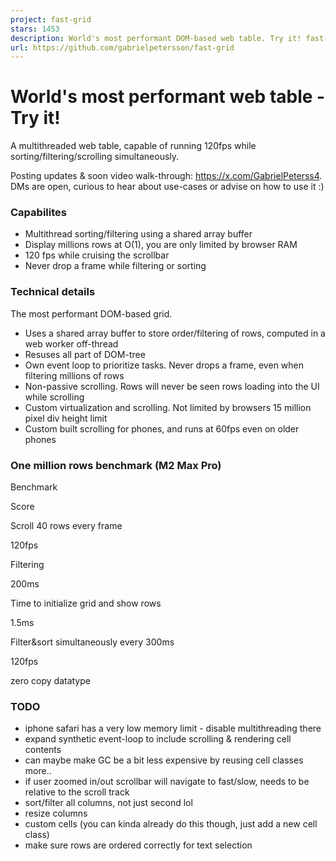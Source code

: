 ```yaml
---
project: fast-grid
stars: 1453
description: World's most performant DOM-based web table. Try it! fast-grid.vercel.app/
url: https://github.com/gabrielpetersson/fast-grid
---
```


World's most performant web table - Try it!
===========================================

A multithreaded web table, capable of running 120fps while sorting/filtering/scrolling simultaneously.

Posting updates & soon video walk-through: https://x.com/GabrielPeterss4. DMs are open, curious to hear about use-cases or advise on how to use it :)

### Capabilites

-   Multithread sorting/filtering using a shared array buffer
-   Display millions rows at O(1), you are only limited by browser RAM
-   120 fps while cruising the scrollbar
-   Never drop a frame while filtering or sorting

### Technical details

The most performant DOM-based grid.

-   Uses a shared array buffer to store order/filtering of rows, computed in a web worker off-thread
-   Resuses all part of DOM-tree
-   Own event loop to prioritize tasks. Never drops a frame, even when filtering millions of rows
-   Non-passive scrolling. Rows will never be seen rows loading into the UI while scrolling
-   Custom virtualization and scrolling. Not limited by browsers 15 million pixel div height limit
-   Custom built scrolling for phones, and runs at 60fps even on older phones

### One million rows benchmark (M2 Max Pro)

Benchmark

Score

Scroll 40 rows every frame

120fps

Filtering

200ms

Time to initialize grid and show rows

1.5ms

Filter&sort simultaneously every 300ms

120fps

zero copy datatype

### TODO

-   iphone safari has a very low memory limit - disable multithreading there
-   expand synthetic event-loop to include scrolling & rendering cell contents
-   can maybe make GC be a bit less expensive by reusing cell classes more..
-   if user zoomed in/out scrollbar will navigate to fast/slow, needs to be relative to the scroll track
-   sort/filter all columns, not just second lol
-   resize columns
-   custom cells (you can kinda already do this though, just add a new cell class)
-   make sure rows are ordered correctly for text selection
